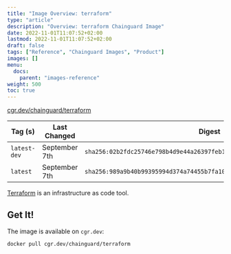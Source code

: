 ```yaml
---
title: "Image Overview: terraform"
type: "article"
description: "Overview: terraform Chainguard Image"
date: 2022-11-01T11:07:52+02:00
lastmod: 2022-11-01T11:07:52+02:00
draft: false
tags: ["Reference", "Chainguard Images", "Product"]
images: []
menu:
  docs:
    parent: "images-reference"
weight: 500
toc: true
---
```


[cgr.dev/chainguard/terraform](https://github.com/chainguard-images/images/tree/main/images/terraform)

| Tag (s)       | Last Changed  | Digest                                                                    |
|---------------|---------------|---------------------------------------------------------------------------|
|  `latest-dev` | September 7th | `sha256:02b2fdc25746e798b4d9e44a26397feb1a987006d1494e119595db7ac8d0302c` |
|  `latest`     | September 7th | `sha256:989a9b40b99395994d374a74455b7fa1034f2687cc2707e3907d198472cf4bdf` |



[Terraform](https://github.com/hashicorp/terraform) is an infrastructure as code tool.

## Get It!

The image is available on `cgr.dev`:

```
docker pull cgr.dev/chainguard/terraform
```


